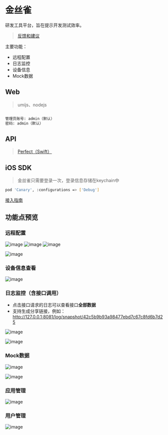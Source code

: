 # 金丝雀

研发工具平台，旨在提示开发测试效率。

> [反馈和建议](https://github.com/BinaryParadise/CanaryService/issues)

主要功能：
- 远程配置
- 日志监控
- 设备信息
- Mock数据

## Web

> umijs、nodejs

```bash

管理员账号: admin（默认）
密码: admin（默认）
```

## API

> [Perfect（Swift）](backend/)

## iOS SDK

> 金丝雀只需要登录一次，登录信息存储在keychain中

```bash
pod 'Canary', :configurations => ['Debug']
```

[接入指南](iOS/README.md)

## 功能点预览

### 远程配置

![image](https://user-images.githubusercontent.com/8289395/83214277-c4f86180-a196-11ea-8656-39c83808387b.png)
![image](https://user-images.githubusercontent.com/8289395/83214335-eeb18880-a196-11ea-9ea8-9aa82bb35a01.png)
![image](https://user-images.githubusercontent.com/8289395/83214360-fec96800-a196-11ea-8ff8-fbb4ee62787d.png)


![image](https://user-images.githubusercontent.com/8289395/58154303-e4b39a80-7ca3-11e9-80ca-b8e0af1b0ec8.png)

### 设备信息查看

![image](https://user-images.githubusercontent.com/8289395/110730418-60a51b00-825b-11eb-85ea-a3892120bdd6.png)


### 日志监控（含接口调用）

- 点击接口请求的日志可以查看接口**全部数据**
- 支持生成分享链接，例如：http://127.0.0.1:8081/log/snapshot/42c5b9b93a98477ebd7c67c8fd6b7d25

![image](https://user-images.githubusercontent.com/8289395/83214834-2240e280-a198-11ea-94fc-0f0762224dff.png)

![image](https://user-images.githubusercontent.com/8289395/110731294-02793780-825d-11eb-8d7e-0830680816ca.png)

### Mock数据

![image](https://user-images.githubusercontent.com/8289395/110731405-39e7e400-825d-11eb-8c86-3edef36f1ce6.png)

![image](https://user-images.githubusercontent.com/8289395/110731469-5421c200-825d-11eb-8a61-4ea715946d80.png)


### 应用管理

![image](https://user-images.githubusercontent.com/8289395/110728599-55042500-8258-11eb-86b1-dc128cf7b5c1.png)

### 用户管理

![image](https://user-images.githubusercontent.com/8289395/110728414-00f94080-8258-11eb-9cbe-b98b618228d9.png)
